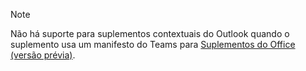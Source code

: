 > [!NOTE]
> Não há suporte para suplementos contextuais do Outlook quando o suplemento usa um manifesto do Teams para [Suplementos do Office (versão prévia)](../develop/json-manifest-overview.md).
